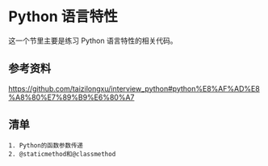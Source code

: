 # Python 语言特性
这一个节里主要是练习 Python 语言特性的相关代码。
## 参考资料
  https://github.com/taizilongxu/interview_python#python%E8%AF%AD%E8%A8%80%E7%89%B9%E6%80%A7
## 清单
    1. Python的函数参数传递
    2. @staticmethod和@classmethod
